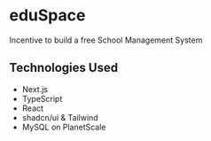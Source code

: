 # eduSpace

Incentive to build a free School Management System

## Technologies Used

- Next.js
- TypeScript
- React
- shadcn/ui & Tailwind
- MySQL on PlanetScale

```

```
